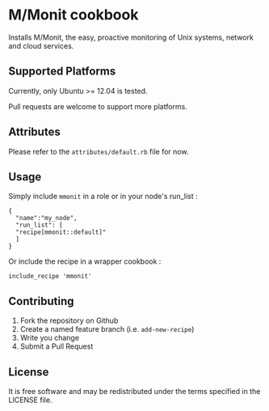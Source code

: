# M/Monit cookbook

Installs M/Monit, the easy, proactive monitoring of Unix systems, network and cloud services.

## Supported Platforms

Currently, only Ubuntu >= 12.04 is tested.

Pull requests are welcome to support more platforms.

## Attributes

Please refer to the `attributes/default.rb` file for now.

## Usage

Simply include `mmonit` in a role or in your node's run_list :

```
{
  "name":"my_node",
  "run_list": [
  "recipe[mmonit::default]"
  ]
}
```

Or include the recipe in a wrapper cookbook :

`include_recipe 'mmonit'`

## Contributing

1. Fork the repository on Github
2. Create a named feature branch (i.e. `add-new-recipe`)
3. Write you change
4. Submit a Pull Request

## License

It is free software and may be redistributed under the terms specified in the LICENSE file.
